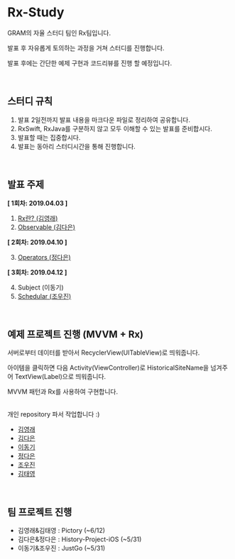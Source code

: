 # Rx-Study

GRAM의 자율 스터디 팀인 Rx팀입니다.

발표 후 자유롭게 토의하는 과정을 거쳐 스터디를 진행합니다.

발표 후에는 간단한 예제 구현과 코드리뷰를 진행 할 예정입니다.

​           

## 스터디 규칙

1. 발표 2일전까지 발표 내용을 마크다운 파일로 정리하여 공유합니다.
2. RxSwift, RxJava를 구분하지 않고 모두 이해할 수 있는 발표를 준비합시다.
3. 발표할 때는 집중합시다.
4. 발표는 동아리 스터디시간을 통해 진행합니다.

​            

## 발표 주제

**[ 1회차: 2019.04.03 ]**

1. [Rx란? (김영래)](https://github.com/DSM-GRAM/Rx-Study/tree/master/01_RX란%3F_김영래)
2. [Observable (김다은)](https://github.com/DSM-GRAM/Rx-Study/blob/master/02_Observable_김다은/Observable.md)

**[ 2회차: 2019.04.10 ]**

3. [Operators (정다은)](https://github.com/DSM-GRAM/Rx-Study/tree/master/03_Operators_정다은#03_operators_정다은)

**[ 3회차: 2019.04.12 ]**

4. Subject (이동기)
5. [Schedular (조우진)](https://github.com/DSM-GRAM/Rx-Study/tree/master/05_Scheduler_%EC%A1%B0%EC%9A%B0%EC%A7%84)

​        

## 예제 프로젝트 진행 (MVVM + Rx)

서버로부터 데이터를 받아서 RecyclerView(UITableView)로 띄워줍니다.

아이템을 클릭하면 다음 Activity(ViewController)로 HistoricalSiteName을 넘겨주어 TextView(Label)으로 띄워줍니다.

MVVM 패턴과 Rx를 사용하여 구현합니다.

​      
개인 repository 파서 작업합니다 :)

- [김영래](https://github.com/notmyfault02/MVVMwithRx)
- [김다은](https://github.com/DAEUN28/Rx-Study/tree/master/smallHistoryProject)
- [이동기]()
- [정다은](https://github.com/DaeunJeong/Danny-iOS/tree/master/ToyProjects/PracticeMVVMRxSwift)
- [조우진](https://github.com/Woopa01/RxStudy-MVVM)
- [김태영](https://github.com/SadFrogpp/History-Project-With-RxJava)

​              

## 팀 프로젝트 진행

- 김영래&김태영 : Pictory (~6/12)
- 김다은&정다은 : History-Project-iOS (~5/31)
- 이동기&조우진 : JustGo (~5/31)
